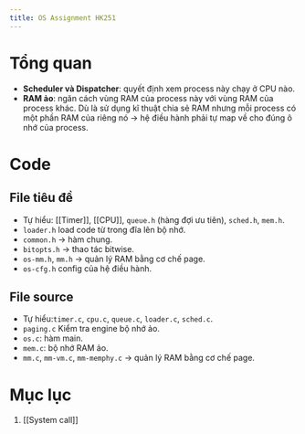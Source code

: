 ```yaml
---
title: OS Assignment HK251
---
```


# Tổng quan
- **Scheduler và Dispatcher**: quyết định xem process này chạy ở CPU nào.
- **RAM ảo**: ngăn cách vùng RAM của process này với vùng RAM của process khác. Dù là sử dụng kĩ thuật chia sẻ RAM nhưng mỗi process có một phần RAM của riêng nó -> hệ điều hành phải tự map về cho đúng ô nhớ của process.
# Code
## File tiêu đề
-  Tự hiểu: [[Timer]], [[CPU]], `queue.h` (hàng đợi ưu tiên),  `sched.h`, `mem.h`.
- `loader.h` load code từ trong đĩa lên bộ nhớ.
- `common.h` -> hàm chung.
- `bitopts.h` -> thao tác bitwise.
- `os-mm.h`, `mm.h` -> quản lý RAM bằng cơ chế page.
- `os-cfg.h` config của hệ điều hành.
## File source
- Tự hiểu:`timer.c`, `cpu.c`, `queue.c`, `loader.c`, `sched.c`.
- `paging.c` Kiểm tra engine bộ nhớ ảo.
- `os.c`: hàm main.
- `mem.c`: bộ nhớ RAM ảo.
- `mm.c`, `mm-vm.c`, `mm-memphy.c` -> quản lý RAM bằng cơ chế page.

# Mục lục
1. [[System call]]
